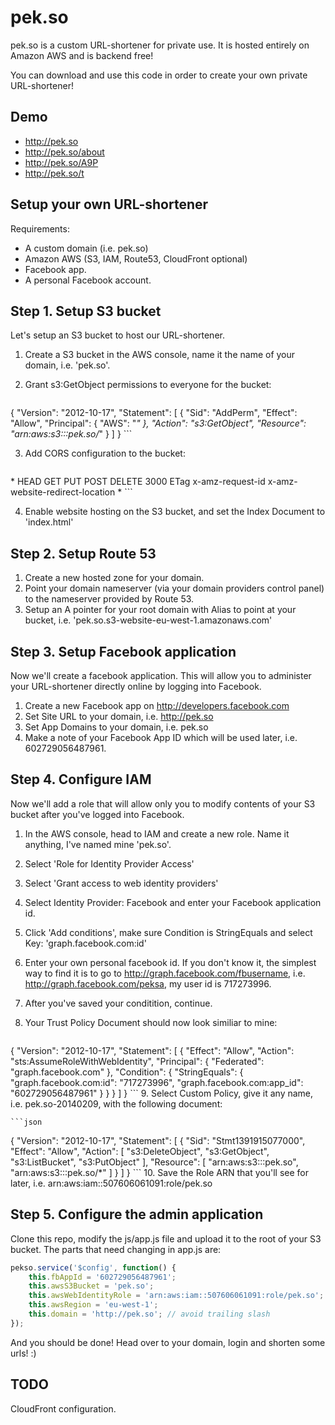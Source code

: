 pek.so
======

pek.so is a custom URL-shortener for private use. It is hosted entirely on Amazon AWS and is backend free!

You can download and use this code in order to create your own private URL-shortener!

Demo
----
* http://pek.so
* http://pek.so/about
* http://pek.so/A9P
* http://pek.so/t

Setup your own URL-shortener
----------------------------

Requirements:

* A custom domain (i.e. pek.so)
* Amazon AWS (S3, IAM, Route53, CloudFront optional)
* Facebook app.
* A personal Facebook account.


Step 1. Setup S3 bucket
-------------------------------------------------
Let's setup an S3 bucket to host our URL-shortener.

1. Create a S3 bucket in the AWS console, name it the name of your domain, i.e. 'pek.so'.
2. Grant s3:GetObject permissions to everyone for the bucket:
    
    ```json
{
  "Version": "2012-10-17",
  "Statement": [
    {
      "Sid": "AddPerm",
      "Effect": "Allow",
      "Principal": {
        "AWS": "*"
      },
      "Action": "s3:GetObject",
      "Resource": "arn:aws:s3:::pek.so/*"
    }
  ]
}
    ```

3. Add CORS configuration to the bucket:

    ```xml
<?xml version="1.0" encoding="UTF-8"?>
<CORSConfiguration xmlns="http://s3.amazonaws.com/doc/2006-03-01/">
    <CORSRule>
        <AllowedOrigin>*</AllowedOrigin>
        <AllowedMethod>HEAD</AllowedMethod>
        <AllowedMethod>GET</AllowedMethod>
        <AllowedMethod>PUT</AllowedMethod>
        <AllowedMethod>POST</AllowedMethod>
        <AllowedMethod>DELETE</AllowedMethod>
        <MaxAgeSeconds>3000</MaxAgeSeconds>
        <ExposeHeader>ETag</ExposeHeader>
        <ExposeHeader>x-amz-request-id</ExposeHeader>
        <ExposeHeader>x-amz-website-redirect-location</ExposeHeader>
        <AllowedHeader>*</AllowedHeader>
    </CORSRule>
</CORSConfiguration>
    ```

4. Enable website hosting on the S3 bucket, and set the Index Document to 'index.html'

Step 2. Setup Route 53
----------------------
1. Create a new hosted zone for your domain.
2. Point your domain nameserver (via your domain providers control panel) to the nameserver provided by Route 53.
3. Setup an A pointer for your root domain with Alias to point at your bucket, i.e. 'pek.so.s3-website-eu-west-1.amazonaws.com'

Step 3. Setup Facebook application
----------------------------------
Now we'll create a facebook application. This will allow you to administer your URL-shortener directly online by logging into Facebook.

1. Create a new Facebook app on http://developers.facebook.com
2. Set Site URL to your domain, i.e. http://pek.so
3. Set App Domains to your domain, i.e. pek.so
4. Make a note of your Facebook App ID which will be used later, i.e. 602729056487961.

Step 4. Configure IAM
---------------------
Now we'll add a role that will allow only you to modify contents of your S3 bucket after you've logged into Facebook.

1. In the AWS console, head to IAM and create a new role. Name it anything, I've named mine 'pek.so'.
2. Select 'Role for Identity Provider Access'
3. Select 'Grant access to web identity providers'
4. Select Identity Provider: Facebook and enter your Facebook application id.
5. Click 'Add conditions', make sure Condition is StringEquals and select Key: 'graph.facebook.com:id'
6. Enter your own personal facebook id. If you don't know it, the simplest way to find it is to go to http://graph.facebook.com/fbusername, i.e. http://graph.facebook.com/peksa, my user id is 717273996.
7. After you've saved your conditition, continue.
8. Your Trust Policy Document should now look similiar to mine:

    ```json
{
  "Version": "2012-10-17",
  "Statement": [
    {
      "Effect": "Allow",
      "Action": "sts:AssumeRoleWithWebIdentity",
      "Principal": {
        "Federated": "graph.facebook.com"
      },
      "Condition": {
        "StringEquals": {
          "graph.facebook.com:id": "717273996",
          "graph.facebook.com:app_id": "602729056487961"
        }
      }
    }
  ]
}
    ```
9. Select Custom Policy, give it any name, i.e. pek.so-20140209, with the following document:

    ```json
{
  "Version": "2012-10-17",
  "Statement": [
    {
      "Sid": "Stmt1391915077000",
      "Effect": "Allow",
      "Action": [
        "s3:DeleteObject",
        "s3:GetObject",
        "s3:ListBucket",
        "s3:PutObject"
      ],
      "Resource": [
        "arn:aws:s3:::pek.so",
        "arn:aws:s3:::pek.so/*"
      ]
    }
  ]
}
    ```
10. Save the Role ARN that you'll see for later, i.e. arn:aws:iam::507606061091:role/pek.so

Step 5. Configure the admin application
---------------------------------------
Clone this repo, modify the js/app.js file and upload it to the root of your S3 bucket.
The parts that need changing in app.js are:

```javascript
pekso.service('$config', function() {
    this.fbAppId = '602729056487961';
    this.awsS3Bucket = 'pek.so';
    this.awsWebIdentityRole = 'arn:aws:iam::507606061091:role/pek.so';
    this.awsRegion = 'eu-west-1';
    this.domain = 'http://pek.so'; // avoid trailing slash
});
```

And you should be done! Head over to your domain, login and shorten some urls! :)


TODO
------
CloudFront configuration.

